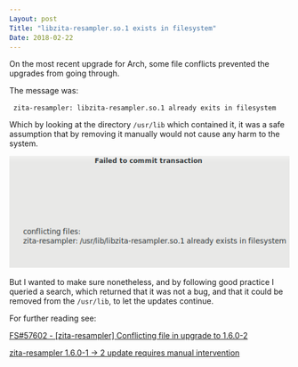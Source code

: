 ```yaml
---
Layout: post
Title: "libzita-resampler.so.1 exists in filesystem"
Date: 2018-02-22 
---
```


On the most recent upgrade for Arch, some file conflicts prevented the upgrades from going through. 

The message was:

     zita-resampler: libzita-resampler.so.1 already exits in filesystem

Which by looking at the directory `/usr/lib` which contained it, it was a safe assumption that by removing it manually would not cause any harm to the system. 

![](/images/libzita-resampler.png)

But I wanted to make sure nonetheless, and by following good practice I queried a search, which returned that it was not a bug, and that it could be removed from the `/usr/lib`, to let the updates continue. 

For further reading see:

<a href="https://bugs.archlinux.org/task/57602" target="_blank">FS#57602 - [zita-resampler] Conflicting file in upgrade to 1.6.0-2</a>

<a href="https://www.archlinux.org/news/zita-resampler-160-1-2-update-requires-manual-intervention/" target="_blank">zita-resampler 1.6.0-1 -> 2 update requires manual intervention</a>







